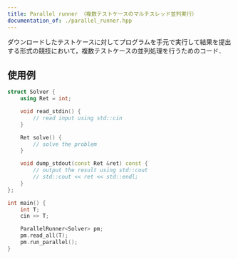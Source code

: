```yaml
---
title: Parallel runner （複数テストケースのマルチスレッド並列実行）
documentation_of: ./parallel_runner.hpp
---
```


ダウンロードしたテストケースに対してプログラムを手元で実行して結果を提出する形式の競技において，複数テストケースの並列処理を行うためのコード．

## 使用例

``` cpp
struct Solver {
    using Ret = int;

    void read_stdin() {
        // read input using std::cin
    }

    Ret solve() {
        // solve the problem
    }

    void dump_stdout(const Ret &ret) const {
        // output the result using std::cout
        // std::cout << ret << std::endl;
    }
};

int main() {
    int T;
    cin >> T;

    ParallelRunner<Solver> pm;
    pm.read_all(T);
    pm.run_parallel();
}
```
